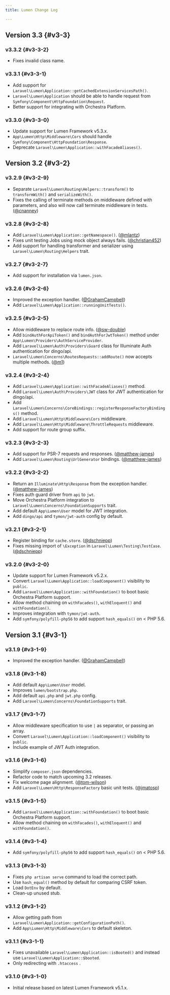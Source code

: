 ```yaml
---
title: Lumen Change Log

---
```


## Version 3.3 {#v3-3}

### v3.3.2 {#v3-3-2}

* Fixes invalid class name.

### v3.3.1 {#v3-3-1}

* Add support for `Laravel\Lumen\Application::getCachedExtensionServicesPath()`.
* `Laravel\Lumen\Application` should be able to handle request from `Symfony\Component\HttpFoundation\Request`.
* Better support for integrating with Orchestra Platform.

### v3.3.0 {#v3-3-0}

* Update support for Lumen Framework v5.3.x.
* `App\Lumen\Http\Middleware\Cors` should handle `Symfony\Component\HttpFoundation\Response`.
* Deprecate `Laravel\Lumen\Application::withFacadeAliases()`.

## Version 3.2 {#v3-2}

### v3.2.9 {#v3-2-9}

* Separate `Laravel\Lumen\Routing\Helpers::transform()` to `transformWith()` and `serializeWith()`.
* Fixes the calling of terminate methods on middleware defined with
parameters, and also will now call terminate middleware in tests. ([@cnanney](https://github.com/cnanney))

### v3.2.8 {#v3-2-8}

* Add `Laravel\Lumen\Application::getNamespace()`. ([@mlantz](https://github.com/mlantz))
* Fixes unit testing Jobs using mock object always fails. ([@christian452](https://github.com/christian452))
* Add support for handling transformer and serializer using `Laravel\Lumen\Routing\Helpers` trait.

### v3.2.7 {#v3-2-7}

* Add support for installation via `lumen.json`.

### v3.2.6 {#v3-2-6}

* Improved the exception handler. ([@GrahamCampbell](https://github.com/GrahamCampbell))
* Add `Laravel\Lumen\Application::runningUnitTests()`.

### v3.2.5 {#v3-2-5}

* Allow middleware to replace route info. ([@sw-double](https://github.com/sw-double))
* Add `bindAuthForApiToken()` and `bindAuthForJwtToken()` method under `App\Lumen\Providers\AuthServiceProvider`.
* Add `Laravel\Lumen\Auth\Providers\Guard` class for Illuminate Auth authentication for dingo/api.
* `Laravel\Lumen\Concerns\RoutesRequests::addRoute()` now accepts multiple methods. ([@m1](https://github.com/m1))

### v3.2.4 {#v3-2-4}

* Add `Laravel\Lumen\Application::withFacadeAliases()` method.
* Add `Laravel\Lumen\Auth\Providers\JWT` class for JWT authentication for dingo/api.
* Add `Laravel\Lumen\Concerns\CoreBindings::registerResponseFactoryBindings()` method.
* Add `Laravel\Lumen\Http\Middleware\Cors` middleware.
* Add `Laravel\Lumen\Http\Middleware\ThrottleRequests` middleware.
* Add support for route group suffix.

### v3.2.3 {#v3-2-3}

* Add support for PSR-7 requests and responses. ([@matthew-james](https://github.com/matthew-james))
* Add `Laravel\Lumen\Routing\UrlGenerator` bindings. ([@matthew-james](https://github.com/matthew-james))

### v3.2.2 {#v3-2-2}

* Return an `Illuminate\Http\Response` from the exception handler. ([@matthew-james](https://github.com/matthew-james))
* Fixes auth guard driver from `api` to `jwt`.
* Move Orchestra Platform integration to `Laravel\Lumen\Concerns\FoundationSupports` trait.
* Add default `App\Lumen\User` model for JWT integration.
* Add `dingo/api` and `tymon/jwt-auth` config by default.

### v3.2.1 {#v3-2-1}

* Register binding for `cache.store`. ([@dschniepp](https://github.com/dschniepp))
* Fixes missing import of `\Exception` in `Laravel\Lumen\Testing\TestCase`. ([@dschniepp](https://github.com/dschniepp))

### v3.2.0 {#v3-2-0}

* Update support for Lumen Framework v5.2.x.
* Convert `Laravel\Lumen\Application::loadComponent()` visibility to `public`.
* Add `Laravel\Lumen\Application::withFoundation()` to boot basic Orchestra Platform support.
* Allow method chaining on `withFacades()`, `withEloquent()` and `withFoundation()`.
* Improves integration with `tymon/jwt-auth`.
* Add `symfony/polyfill-php56` to add support `hash_equals()` on < PHP 5.6.

## Version 3.1 {#v3-1}

### v3.1.9 {#v3-1-9}

* Improved the exception handler. ([@GrahamCampbell](https://github.com/GrahamCampbell))

### v3.1.8 {#v3-1-8}

* Add default `App\Lumen\User` model.
* Improves `lumen/bootstrap.php`.
* Add default `api.php` and `jwt.php` config.
* Add `Laravel\Lumen\Concerns\FoundationSupports` trait.

### v3.1.7 {#v3-1-7}

* Allow middleware specification to use `|` as separator, or passing an array.
* Convert `Laravel\Lumen\Application::loadComponent()` visibility to `public`.
* Include example of JWT Auth integration.

### v3.1.6 {#v3-1-6}

* Simplify `composer.json` dependencies.
* Refactor code to match upcoming 3.2 releases.
* Fix welcome page alignment. ([@tom-wilson](https://github.com/tom-wilson))
* Add `Laravel\Lumen\Http\ResponseFactory` basic unit tests. ([@jmatosp](https://github.com/jmatosp))

### v3.1.5 {#v3-1-5}

* Add `Laravel\Lumen\Application::withFoundation()` to boot basic Orchestra Platform support.
* Allow method chaining on `withFacades()`, `withEloquent()` and `withFoundation()`.

### v3.1.4 {#v3-1-4}

* Add `symfony/polyfill-php56` to add support `hash_equals()` on < PHP 5.6.

### v3.1.3 {#v3-1-3}

* Fixes `php artisan serve` command to load the correct path.
* Use `hash_equal()` method by default for comparing CSRF token.
* Load `DotEnv` by default.
* Clean-up unused stub.

### v3.1.2 {#v3-1-2}

* Allow getting path from `Laravel\Lumen\Application::getConfigurationPath()`.
* Add `App\Lumen\Http\Middleware\Cors` to default skeleton.

### v3.1.1 {#v3-1-1}

* Fixes unavailable `Laravel\Lumen\Application::isBooted()` and instead use `Laravel\Lumen\Application::$booted`.
* Only redirecting with `.htaccess` . 

### v3.1.0 {#v3-1-0}

* Initial release based on latest Lumen Framework v5.1.x.
